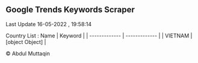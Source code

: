 

## Google Trends Keywords Scraper 
 
Last Update 16-05-2022 , 19:58:14

Country List :
 Name  | Keyword |
| ------------- | ------------- |
| VIETNAM | [object Object] |



© Abdul Muttaqin 
